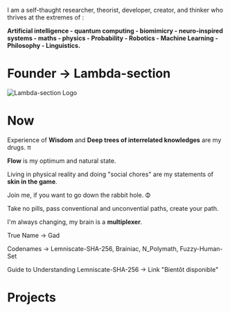 I am a self-thaught researcher, theorist, developer, creator, and thinker who thrives at the extremes of :

**Artificial intelligence - quantum computing - biomimicry - neuro-inspired systems - maths - physics - Probability - Robotics - Machine Learning - Philosophy - Linguistics.**


# Founder → **Lambda-section**

![Lambda-section Logo](https://github.com/user-attachments/assets/bd491a79-0fce-409d-93d3-2dcf5ccf663b)

# Now

Experience of **Wisdom** and **Deep trees of interrelated knowledges** are my drugs. π

**Flow** is my optimum and natural state. 

Living in physical reality and doing "social chores" are my statements of **skin in the game**.

Join me, if you want to go down the rabbit hole. Φ

Take no pills, pass conventional and unconvential paths, create your path. 

I'm always changing, my brain is a **multiplexer**.

True Name → Gad 

Codenames → Lemniscate-SHA-256, Brainiac, N_Polymath, Fuzzy-Human-Set

Guide to Understanding Lemniscate-SHA-256 → Link "Bientôt disponible"

# Projects
 
